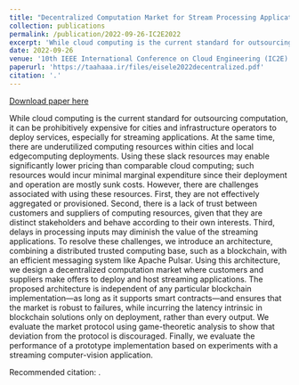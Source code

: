 ```yaml
---
title: "Decentralized Computation Market for Stream Processing Applications"
collection: publications
permalink: /publication/2022-09-26-IC2E2022
excerpt: 'While cloud computing is the current standard for outsourcing computation, it can be prohibitively expensive for cities and infrastructure operators to deploy services, especially for streaming applications. At the same time, there are underutilized computing resources within cities and local edgecomputing deployments. Using these slack resources may enable significantly lower pricing than comparable cloud computing; such resources would incur minimal marginal expenditure since their deployment and operation are mostly sunk costs. However, there are challenges associated with using these resources. First, they are not effectively aggregated or provisioned. Second, there is a lack of trust between customers and suppliers of computing resources, given that they are distinct stakeholders and behave according to their own interests. Third, delays in processing inputs may diminish the value of the streaming applications. To resolve these challenges, we introduce an architecture, combining a distributed trusted computing base, such as a blockchain, with an efficient messaging system like Apache Pulsar. Using this architecture, we design a decentralized computation market where customers and suppliers make offers to deploy and host streaming applications. The proposed architecture is independent of any particular blockchain implementation—as long as it supports smart contracts—and ensures that the market is robust to failures, while incurring the latency intrinsic in blockchain solutions only on deployment, rather than every output. We evaluate the market protocol using game-theoretic analysis to show that deviation from the protocol is discouraged. Finally, we evaluate the performance of a prototype implementation based on experiments with a streaming computer-vision application.'
date: 2022-09-26
venue: '10th IEEE International Conference on Cloud Engineering (IC2E)'
paperurl: 'https://taahaaa.ir/files/eisele2022decentralized.pdf'
citation: '.'
---
```


<a href='https://taahaaa.ir/files/eisele2022decentralized.pdf'>Download paper here</a>

While cloud computing is the current standard for outsourcing computation, it can be prohibitively expensive for cities and infrastructure operators to deploy services, especially for streaming applications. At the same time, there are underutilized computing resources within cities and local edgecomputing deployments. Using these slack resources may enable significantly lower pricing than comparable cloud computing; such resources would incur minimal marginal expenditure since their deployment and operation are mostly sunk costs. However, there are challenges associated with using these resources. First, they are not effectively aggregated or provisioned. Second, there is a lack of trust between customers and suppliers of computing resources, given that they are distinct stakeholders and behave according to their own interests. Third, delays in processing inputs may diminish the value of the streaming applications. To resolve these challenges, we introduce an architecture, combining a distributed trusted computing base, such as a blockchain, with an efficient messaging system like Apache Pulsar. Using this architecture, we design a decentralized computation market where customers and suppliers make offers to deploy and host streaming applications. The proposed architecture is independent of any particular blockchain implementation—as long as it supports smart contracts—and ensures that the market is robust to failures, while incurring the latency intrinsic in blockchain solutions only on deployment, rather than every output. We evaluate the market protocol using game-theoretic analysis to show that deviation from the protocol is discouraged. Finally, we evaluate the performance of a prototype implementation based on experiments with a streaming computer-vision application.

Recommended citation: .